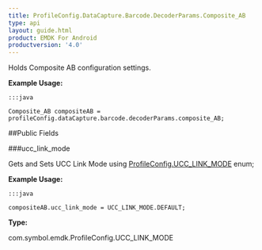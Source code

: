 ```yaml
---
title: ProfileConfig.DataCapture.Barcode.DecoderParams.Composite_AB
type: api
layout: guide.html
product: EMDK For Android
productversion: '4.0'
---
```



Holds Composite AB configuration settings. 
 
 

**Example Usage:**
	
	:::java
	
	Composite_AB compositeAB = profileConfig.dataCapture.barcode.decoderParams.composite_AB;
	


##Public Fields

###ucc_link_mode

Gets and Sets UCC Link Mode using [ ProfileConfig.UCC_LINK_MODE](../ProfileConfig-UCC_LINK_MODE) enum;
 
 

**Example Usage:**
	
	:::java
	
	compositeAB.ucc_link_mode = UCC_LINK_MODE.DEFAULT;
	


**Type:**

com.symbol.emdk.ProfileConfig.UCC_LINK_MODE









